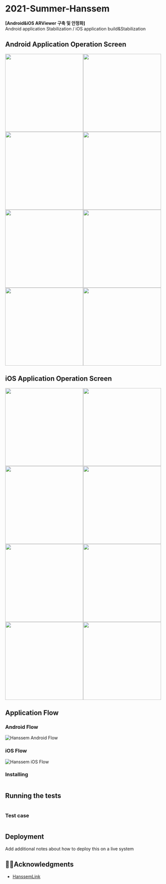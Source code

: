 # 2021-Summer-Hanssem

**[Android&iOS ARViewer 구축 및 안정화]**  
Android application Stabilization / iOS application build&Stabilization


## Android Application Operation Screen
<img src = "image/a1.png" width ="250" /><img src = "image/a2.png" width ="250" /><img src = "image/a3.png" width ="250" /><img src = "image/a4.png" width ="250" /><br>
<img src = "image/a5.png" width ="250" /><img src = "image/a6.png" width ="250" /><img src = "image/a7.png" width ="250" /><img src = "image/a8.png" width ="250" /> 

## iOS Application Operation Screen
<img src = "image/i1.png" width ="250" /><img src = "image/i2.png" width ="250" /><img src = "image/i3.png" width ="250" /><img src = "image/i4.png" width ="250" /><br>
<img src = "image/i5.png" width ="250" /><img src = "image/i6.png" width ="250" /><img src = "image/i7.png" width ="250" /><img src = "image/i8.png" width ="250" /> 



## Application Flow
### Android Flow
![Hanssem Android Flow](/image/Android_Flow.png)
### iOS Flow
![Hanssem iOS Flow](/image/iOS_Flow.png)




### Installing 

```

```

## Running the tests 



```

```

### Test case

```

```

## Deployment 

Add additional notes about how to deploy this on a live system 




## 🤝🏻Acknowledgments

* [HanssemLink](https://github.com/ddllttmmddwwnnAccount)
